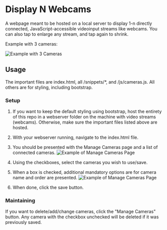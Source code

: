 # Display N Webcams
A webpage meant to be hosted on a local server to display 1-n directly connected, JavaScript-accessible videoinput streams like webcams.  You can also tap to enlarge any stream, and tap again to shrink.

Example with 3 cameras:

![Example with 3 Cameras](https://github.com/drdrewusaf/Display-N-Webcams/blob/main/images/3-cam-example.png "Example with 3 Cameras")

## Usage
The important files are index.html, all /snippets/*, and /js/cameras.js.  All others are for styling, including bootstrap.

### Setup
1) If you want to keep the default styling using bootstrap, host the entirety of this repo in a webserver folder on the machine with video streams (webcams). Otherwise, make sure the important files listed above are hosted. 

2) With your webserver running, navigate to the index.html file.

3) You should be presented with the Manage Cameras page and a list of connected cameras.
![Example of Manage Cameras Page](https://github.com/drdrewusaf/Display-N-Webcams/blob/main/images/manage-cams.png "Example of Manage Cameras Page")

4) Using the checkboxes, select the cameras you wish to use/save.

5) When a box is checked, additional mandatory options are for camera name and order are presented.
![Example of Manage Cameras Page](https://github.com/drdrewusaf/Display-N-Webcams/blob/main/images/manage-cams-1.png "Example of Manage Cameras Page")

6) When done, click the save button.

### Maintaining
If you want to delete/add/change cameras, click the "Manage Cameras" button.  Any camera with the checkbox unchecked will be deleted if it was previously saved.
